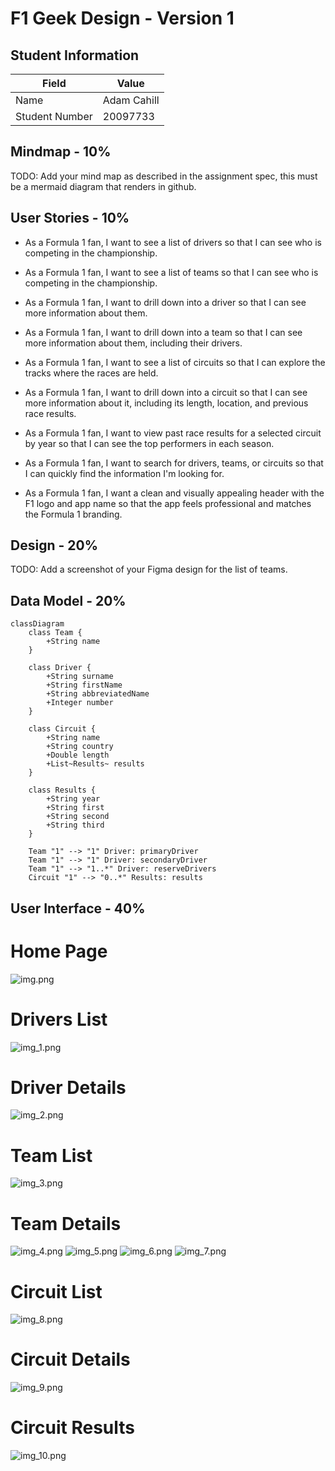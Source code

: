 # F1 Geek Design - Version 1

## Student Information

| Field          | Value       |
|----------------|-------------|
| Name           | Adam Cahill |
| Student Number | 20097733    |

## Mindmap - 10%

TODO: Add your mind map as described in the assignment spec, this must be a mermaid diagram that renders in github.

## User Stories - 10%

* As a Formula 1 fan, I want to see a list of drivers so that I can see who is competing in the championship.
* As a Formula 1 fan, I want to see a list of teams so that I can see who is competing in the championship.
* As a Formula 1 fan, I want to drill down into a driver so that I can see more information about them.
* As a Formula 1 fan, I want to drill down into a team so that I can see more information about them, including their drivers.

* As a Formula 1 fan, I want to see a list of circuits so that I can explore the tracks where the races are held.
* As a Formula 1 fan, I want to drill down into a circuit so that I can see more information about it, including its length, location, and previous race results.
* As a Formula 1 fan, I want to view past race results for a selected circuit by year so that I can see the top performers in each season.
* As a Formula 1 fan, I want to search for drivers, teams, or circuits so that I can quickly find the information I'm looking for.
* As a Formula 1 fan, I want a clean and visually appealing header with the F1 logo and app name so that the app feels professional and matches the Formula 1 branding.

## Design - 20%

TODO: Add a screenshot of your Figma design for the list of teams.

## Data Model - 20%

```mermaid
classDiagram
    class Team {
        +String name
    }

    class Driver {
        +String surname
        +String firstName
        +String abbreviatedName
        +Integer number
    }

    class Circuit {
        +String name
        +String country
        +Double length
        +List~Results~ results
    }

    class Results {
        +String year
        +String first
        +String second
        +String third
    }

    Team "1" --> "1" Driver: primaryDriver
    Team "1" --> "1" Driver: secondaryDriver
    Team "1" --> "1..*" Driver: reserveDrivers
    Circuit "1" --> "0..*" Results: results
```

## User Interface - 40%

# Home Page
![img.png](img.png)

# Drivers List
![img_1.png](img_1.png)

# Driver Details
![img_2.png](img_2.png)

# Team List 
![img_3.png](img_3.png)

# Team Details 
![img_4.png](img_4.png)
![img_5.png](img_5.png)
![img_6.png](img_6.png)
![img_7.png](img_7.png)

# Circuit List
![img_8.png](img_8.png)

# Circuit Details
![img_9.png](img_9.png)

# Circuit Results
![img_10.png](img_10.png)